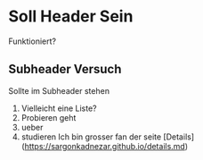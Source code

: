 
# Soll Header Sein

Funktioniert?

## Subheader Versuch

Sollte im Subheader stehen

1. Vielleicht eine Liste?
2. Probieren geht
3. ueber
4. studieren 
Ich bin grosser fan der seite [Details] (https://sargonkadnezar.github.io/details.md)